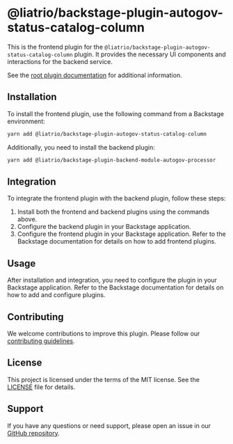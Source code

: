 # @liatrio/backstage-plugin-autogov-status-catalog-column

This is the frontend plugin for the `@liatrio/backstage-plugin-autogov-status-catalog-column` plugin. It provides the necessary UI components and interactions for the backend service.

See the [root plugin documentation](https://github.com/liatrio/backstage-plugin-autogov) for additional information.

## Installation

To install the frontend plugin, use the following command from a Backstage environment:

```bash
yarn add @liatrio/backstage-plugin-autogov-status-catalog-column
```

Additionally, you need to install the backend plugin:

```bash
yarn add @liatrio/backstage-plugin-backend-module-autogov-processor
```

## Integration

To integrate the frontend plugin with the backend plugin, follow these steps:

1. Install both the frontend and backend plugins using the commands above.
1. Configure the backend plugin in your Backstage application.
1. Configure the frontend plugin in your Backstage application. Refer to the Backstage documentation for details on how to add frontend plugins.

## Usage

After installation and integration, you need to configure the plugin in your Backstage application. Refer to the Backstage documentation for details on how to add and configure plugins.

## Contributing

We welcome contributions to improve this plugin. Please follow our [contributing guidelines](CONTRIBUTING.md).

## License

This project is licensed under the terms of the MIT license. See the [LICENSE](LICENSE) file for details.

## Support

If you have any questions or need support, please open an issue in our [GitHub repository](https://github.com/liatrio/backstage-plugin-autogov/issues).
